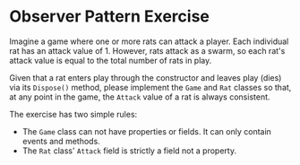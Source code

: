 # Observer Pattern Exercise

Imagine a game where one or more rats can attack a player. Each individual rat has an attack value of 1. However, rats attack
as a swarm, so each rat's attack value is equal to the total number of rats in play.

Given that a rat enters play through the constructor and leaves play (dies) via its `Dispose()` method, please implement the `Game` and `Rat` classes so that, at any point in the game, the `Attack` value of a rat is always consistent.

The exercise has two simple rules:

- The `Game` class can not have properties or fields. It can only contain events and methods.
- The `Rat` class' `Attack` field is strictly a field not a property.